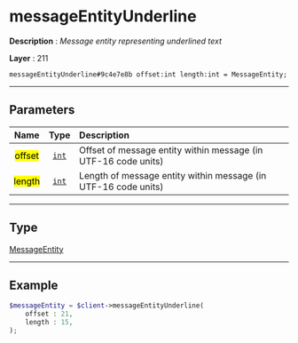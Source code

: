 # messageEntityUnderline

**Description** : *Message entity representing underlined text*

**Layer** : 211

```tl
messageEntityUnderline#9c4e7e8b offset:int length:int = MessageEntity;
```

---

## Parameters

| Name | Type | Description |
| :---: | :---: | :--- |
| <mark>offset</mark> | [`int`](type/int) | Offset of message entity within message (in UTF-16 code units) |
| <mark>length</mark> | [`int`](type/int) | Length of message entity within message (in UTF-16 code units) |

---

## Type

[MessageEntity](type/MessageEntity)

---

## Example

```php
$messageEntity = $client->messageEntityUnderline(
	offset : 21,
	length : 15,
);
```